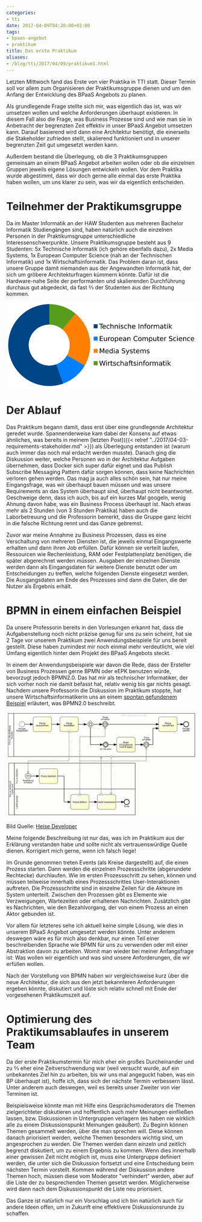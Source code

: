 ```yaml
---
categories:
- tti
date: 2017-04-09T04:20:00+02:00
tags:
- bpaas-angebot
- praktikum
title: Das erste Praktikum
aliases:
- /blog/tti/2017/04/09/praktikum1.html
---
```


Letzten Mittwoch fand das Erste von vier Praktika in TTI statt.
Dieser Termin soll vor allem zum Organisieren der Praktikumsgruppe dienen und um den Anfang der Entwicklung des BPaaS Angebots zu planen.

Als grundlegende Frage stellte sich mir, was eigentlich das ist, was wir umsetzen wollen und welche Anforderungen überhaupt existieren.
In diesem Fall also die Frage, was Business Prozesse sind und wie man sie in Anbetracht der begrenzten Zeit effektiv in unser BPaaS Angebot umsetzen kann.
Darauf basierend wird dann eine Architektur benötigt, die einerseits die Stakeholder zufrieden stellt, skalierend funktioniert und in unserer begrenzten Zeit gut umgesetzt werden kann.

Außerdem bestand die Überlegung, ob die 3 Praktikumsgruppen gemeinsam an einem BPaaS Angebot arbeiten wollen oder ob die einzelnen Gruppen jeweils eigene Lösungen entwickeln wollen.
Vor dem Praktika wurde abgestimmt, dass wir doch gerne alle einmal das erste Praktika haben wollen, um uns klarer zu sein, was wir da eigentlich entscheiden.

# Teilnehmer der Praktikumsgruppe

Da im Master Informatik an der HAW Studenten aus mehreren Bachelor Informatik Studiengängen sind, haben natürlich auch die einzelnen Personen in der Praktikumsgruppe unterschiedliche Interessenschwerpunkte.
Unsere Praktikumsgruppe besteht aus 9 Studenten: 5x Technische Informatik (ich gehöre ebenfalls dazu), 2x Media Systems, 1x European Computer Science (nah an der Technischen Informatik) und 1x Wirtschaftsinformatik.
Das Problem daran ist, dass unsere Gruppe damit niemanden aus der Angewandten Informatik hat, der sich um gröbere Architekturfragen kümmern könnte.
Dafür ist die Hardware-nahe Seite der performanten und skalierenden Durchführung durchaus gut abgedeckt, da fast ⅔ der Studenten aus der Richtung kommen.

![Anteile der Studenten in meiner Praktikumsgruppe](/assets/2017/04/anteile-studenten.svg)

# Der Ablauf

Das Praktikum begann damit, dass erst über eine grundlegende Architektur geredet wurde.
Spannenderweise kam dabei der Konsens auf etwas ähnliches, was bereits in meinem [letzten Post]({{< relref "../2017/04-03-requirements-stakeholder.md" >}}) als Überlegung entstanden ist (warum auch immer das noch mal erdacht werden musste).
Danach ging die Diskussion weiter, welche Personen wo in der Architektur Aufgaben übernehmen, dass Docker sich super dafür eignet und das Publish Subscribe Messaging Pattern dafür sorgen können, dass keine Nachrichten verloren gehen werden.
Das mag ja auch alles schön sein, hat nur meine Eingangsfrage, was wir überhaupt bauen müssen und was unsere Requirements an das System überhaupt sind, überhaupt nicht beantwortet.
Geschweige denn, dass ich auch, bis auf ein kurzes Mal googeln, wenig Ahnung davon habe, was ein Business Process überhaupt ist.
Nach etwas mehr als 2 Stunden (von 3 Stunden Praktika) haben auch die Laborbetreuung und die Professorin bemerkt, dass die Gruppe ganz leicht in die falsche Richtung rennt und das Ganze gebremst.

Zuvor war meine Annahme zu Business Prozessen, dass es eine Verschaltung von mehreren Diensten ist, die jeweils einmal Eingangswerte erhalten und dann ihren Job erfüllen.
Dafür können sie verteilt laufen, Ressourcen wie Rechenleistung, RAM oder Festplattenplatz benötigen, die später abgerechnet werden müssen.
Ausgaben der einzelnen Dienste werden dann als Eingangsdaten für weitere Dienste benutzt oder um Entscheidungen zu treffen, welche folgenden Dienste eingesetzt werden.
Die Ausgangsdaten am Ende des Prozesses sind dann die Daten, die der Nutzer als Ergebnis erhält.

# BPMN in einem einfachen Beispiel

Da unsere Professorin bereits in den Vorlesungen erkannt hat, dass die Aufgabenstellung noch nicht präzise genug für uns zu sein scheint, hat sie 2 Tage vor unserem Praktikum zwei Anwendungsbeispiele für uns bereit gestellt.
Diese haben zumindest mir noch einmal mehr verdeutlicht, wie viel Umfang eigentlich hinter dem Projekt des BPaaS Angebots steckt.

In einem der Anwendungsbeispiele war davon die Rede, dass der Ersteller von Business Prozessen gerne BPMN oder eEPK benutzen würde, bevorzugt jedoch BPMN2.0\.
Das hat mir als technischer Informatiker, der sich vorher noch nie damit befasst hat, relativ wenig bis gar nichts gesagt.
Nachdem unsere Professorin die Diskussion im Praktikum stoppte, hat unsere Wirtschaftsinformatikerin uns an einem [spontan gefundenem Beispiel](https://www.heise.de/developer/meldung/BPMN-2-0-fuer-eine-bessere-Zusammenarbeit-zwischen-Fachabteilung-und-IT-1175099.html) erläutert, was BPMN2.0 beschreibt.

![BPMN 2.0 Beispiel](/assets/2017/04/beispiel-bpmn20.png)

Bild Quelle: [Heise Developer](https://www.heise.de/developer/meldung/BPMN-2-0-fuer-eine-bessere-Zusammenarbeit-zwischen-Fachabteilung-und-IT-1175099.html)

Meine folgende Beschreibung ist nur das, was ich im Praktikum aus der Erklärung verstanden habe und sollte nicht als vertrauenswürdige Quelle dienen.
Korrigiert mich gerne, wenn ich falsch liege!

Im Grunde genommen treten Events (als Kreise dargestellt) auf, die einen Prozess starten.
Dann werden die einzelnen Prozessschritte (abgerundete Rechtecke) durchlaufen.
Wie im ersten Prozessschritt zu sehen, können und müssen teilweise innerhalb eines Prozessschrittes User-Interaktionen auftreten.
Die Prozessschritte sind in einzelne Zeilen für die Akteure im System unterteilt.
Zwischen den Prozessen gibt es Elemente wie Verzweigungen, Wartezeiten oder erhaltenen Nachrichten.
Zusätzlich gibt es Nachrichten, wie den Bezahlvorgang, der von einem Prozess an einen Aktor gebunden ist.

Vor allem für letzteres sehe ich aktuell keine simple Lösung, wie dies in unserem BPaaS Angebot umgesetzt werden könnte.
Unter anderem deswegen wäre es für mich also denkbar, nur einen Teil einer beschreibenden Sprache wie BPMN für uns zu verwenden oder mit einer Abstraktion davon zu arbeiten.
Womit man wieder bei meiner Anfangsfrage ist: Was wollen wir eigentlich und was sind unsere Anforderungen, die wir erfüllen wollen.

Nach der Vorstellung von BPMN haben wir vergleichsweise kurz über die neue Architektur, die sich aus den jetzt bekannteren Anforderungen ergeben könnte, diskutiert und löste sich relativ schnell mit Ende der vorgesehenen Praktikumszeit auf.

# Optimierung des Praktikumsablaufes in unserem Team

Da der erste Praktikumstermin für mich eher ein großes Durcheinander und zu ⅔ eher eine Zeitverschwendung war (weil versucht wurde, auf ein unbekanntes Ziel hin zu arbeiten, bis wir uns mal angeguckt haben, was ein BP überhaupt ist), hoffe ich, dass sich der nächste Termin verbessern lässt.
Unter anderem auch deswegen, weil es bereits unser Zweiter von vier Terminen ist.

Beispielsweise könnte man mit Hilfe eins Gesprächsmoderators die Themen zielgerichteter diskutieren und hoffentlich auch mehr Meinungen einfließen lassen, bzw.
Diskussionen in Untergruppen verlagern (es haben nie wirklich alle zu einem Diskussionspunkt Meinungen geäußert).
Zu Beginn können Themen gesammelt werden, über die man sprechen will.
Diese können danach priorisiert werden, welche Themen besonders wichtig sind, um angesprochen zu werden.
Die Themen werden dann einzeln und zeitlich begrenzt diskutiert, um zu einem Ergebnis zu kommen.
Wenn dies innerhalb einer gewissen Zeit nicht möglich ist, muss eine Untergruppe definiert werden, die unter sich die Diskussion fortsetzt und eine Entscheidung beim nächsten Termin vorstellt.
Kommen während der Diskussion andere Themen hoch, müssen diese vom Moderator "verhindert" werden, aber auf die Liste der zu besprechenden Themen gesetzt werden.
Möglicherweise wird dann nach dem Diskussionspunkt die Liste neu priorisiert.

Das Ganze ist natürlich nur ein Vorschlag und ich bin natürlich auch für andere Ideen offen, um in Zukunft eine effektivere Diskussionsrunde zu schaffen.
